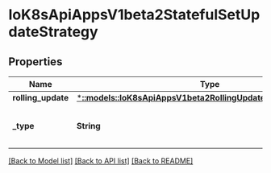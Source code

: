 # IoK8sApiAppsV1beta2StatefulSetUpdateStrategy

## Properties
Name | Type | Description | Notes
------------ | ------------- | ------------- | -------------
**rolling_update** | [***::models::IoK8sApiAppsV1beta2RollingUpdateStatefulSetStrategy**](io.k8s.api.apps.v1beta2.RollingUpdateStatefulSetStrategy.md) |  | [optional] 
**_type** | **String** | Type indicates the type of the StatefulSetUpdateStrategy. Default is RollingUpdate. | [optional] 

[[Back to Model list]](../README.md#documentation-for-models) [[Back to API list]](../README.md#documentation-for-api-endpoints) [[Back to README]](../README.md)


